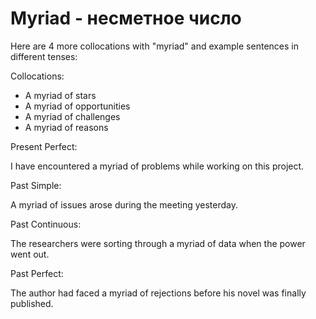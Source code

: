 # Myriad - несметное число




Here are 4 more collocations with "myriad" and example sentences in different tenses:

Collocations:

- A myriad of stars
- A myriad of opportunities
- A myriad of challenges
- A myriad of reasons

Present Perfect:

I have encountered a myriad of problems while working on this project.

Past Simple:

A myriad of issues arose during the meeting yesterday.

Past Continuous:

The researchers were sorting through a myriad of data when the power went out.

Past Perfect:

The author had faced a myriad of rejections before his novel was finally published.